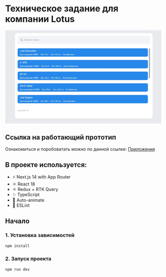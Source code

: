 # Техническое задание для компании Lotus

![Image-project](https://github.com/GrigoryUK/project-lotus/raw/master/public/images/page-prev.jpg)

## Ссылка на работающий прототип

Ознакомиться и поробоватать можно по данной ссылке: [Приложения](https://project-lotus-rlub.vercel.app/)

## В проекте используется:

- ⚡️ Next.js 14 with App Router
- ⚛️ React 18
- ⚛️ Redux + RTK Query
- ✨ TypeScript
- 💨 Auto-animate
- 📏 ESLint

## Начало

### 1. Установка зависимостей

```bash
npm install
```

### 2. Запуск проекта

```bash
npm run dev
```
